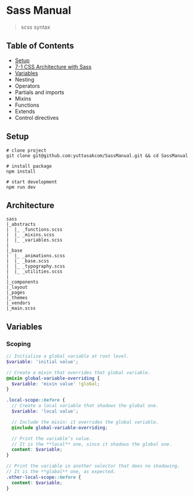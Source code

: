 # Sass Manual

> scss syntax

## Table of Contents

* [Setup](#setup)
* [7-1 CSS Architecture with Sass](#architecture)
* [Variables](#variables)
* Nesting
* Operators
* Partials and imports
* Mixins
* Functions
* Extends
* Control directives

## Setup

```
# clone project
git clone git@github.com:yuttasakcom/SassManual.git && cd SassManual

# install package
npm install

# start development
npm run dev
```

## Architecture

```
sass
|_abstracts
|  |_ _functions.scss
|  |_ _mixins.scss
|  |_ _variables.scss
|
|_base
|  |_ _animations.scss
|  |_ _base.scss
|  |_ _typography.scss
|  |_ _utilities.scss
|
|_components
|_layout
|_pages
|_themes
|_vendors
|_main.scss
```

## Variables

### Scoping

```scss
// Initialize a global variable at root level.
$variable: 'initial value';

// Create a mixin that overrides that global variable.
@mixin global-variable-overriding {
  $variable: 'mixin value' !global;
}

.local-scope::before {
  // Create a local variable that shadows the global one.
  $variable: 'local value';

  // Include the mixin: it overrides the global variable.
  @include global-variable-overriding;

  // Print the variable’s value.
  // It is the **local** one, since it shadows the global one.
  content: $variable;
}

// Print the variable in another selector that does no shadowing.
// It is the **global** one, as expected.
.other-local-scope::before {
  content: $variable;
}
```
